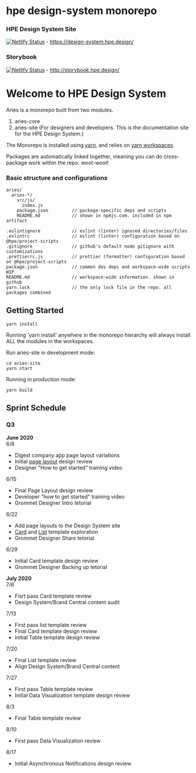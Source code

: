 # hpe design-system monorepo
### HPE Design System Site

[![Netlify Status](https://api.netlify.com/api/v1/badges/39e37d4a-4f9f-4946-8aeb-b8328b1821cd/deploy-status)](https://app.netlify.com/sites/keen-mayer-a86c8b/deploys) - https://design-system.hpe.design/  



### Storybook

[![Netlify Status](https://api.netlify.com/api/v1/badges/e4cb8d72-f3c0-4490-a4d7-54273ac277ed/deploy-status)](https://app.netlify.com/sites/thirsty-shockley-2b7675/deploys) - http://storybook.hpe.design/

# Welcome to HPE Design System
Aries is a monorepo built from two modules.

1. aries-core
2. aries-site (For designers and developers. This is the documentation site for the HPE Design System.)

The Monorepo is installed using [yarn](https://github.com/yarnpkg/yarn), and relies on [yarn workspaces](https://yarnpkg.com/lang/en/docs/workspaces/).

Packages are automatically linked together, meaning you can do cross-package work within the repo. woot-woot!

### Basic structure and configurations

```
aries/
  aries-*/
    src/js/
      index.js
    package.json         // package-specific deps and scripts
    README.md            // shown in npmjs.com. included in npm artifact

.eslintignore            // eslint (linter) ignored directories/files
.eslintrc                // eslint (linter) configuration based on @hpe/project-scripts
.gitignore               // github's default node gitignore with customizations
.prettierrc.js           // prettier (formatter) configuration based on @hpe/project-scripts
package.json             // common dev deps and workspace-wide scripts WIP
README.md                // workspace-wide information. shown in github
yarn.lock                // the only lock file in the repo. all packages combined
```

## Getting Started

```
yarn install
```

Running 'yarn install' anywhere in the monorepo hierarchy will always install ALL the modules in the workspaces.

Run aries-site in development mode:

```
cd aries-site
yarn start
```

Running in production mode:

```
yarn build
```

## Sprint Schedule 

### Q3
**June 2020**  
6/8
- Digest company app page layout variations 
- Initial [page layout](https://github.com/hpe-design/design-system/issues/797) design review 
- Designer "How to get started" training video 

6/15
- Final Page Layout design review 
- Developer "how to get started" training video
- Grommet Designer Intro tetorial  

6/22
- Add page layouts to the Design System site 
- [Card](https://github.com/hpe-design/design-system/issues/801) and [List](https://github.com/hpe-design/design-system/issues/799) template exploration 
- Grommet Designer Share tetorial 

6/29
- Initial Card template design review 
- Grommet Designer Backing up tetorial 

**July 2020**  
7/6
- Fisrt pass Card template review 
- Design System/Brand Central content audit

7/13
- First pass list template review 
- Final Card template design review 
- Initial Table template design review 

7/20
- Final List template review
- Align Design System/Brand Central content 

7/27
- First pass Table template review
- Initial Data Visualization template design review 

8/3
- Final Table template review 

8/10
- First pass Data Visualization review 

8/17 
- Initial Asynchronous Notifications design review 


